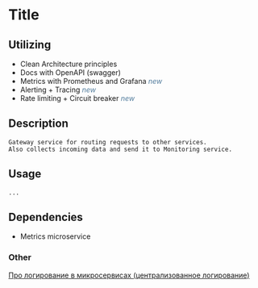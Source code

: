 # Title

## Utilizing

- Clean Architecture principles
- Docs with OpenAPI (swagger)
- Metrics with Prometheus and Grafana <span style="color:#537d9d">_new_</span>
- Alerting + Tracing <span style="color:#537d9d">_new_</span>
- Rate limiting + Circuit breaker <span style="color:#537d9d">_new_</span>

## Description

    Gateway service for routing requests to other services.
    Also collects incoming data and send it to Monitoring service.

## Usage

    ...

## Dependencies

- Metrics microservice

### Other

[Про логирование в микросервисах (централизованное логирование)](https://stackoverflow.com/questions/56533725/best-practices-for-logging-in-microservices-architecture)
